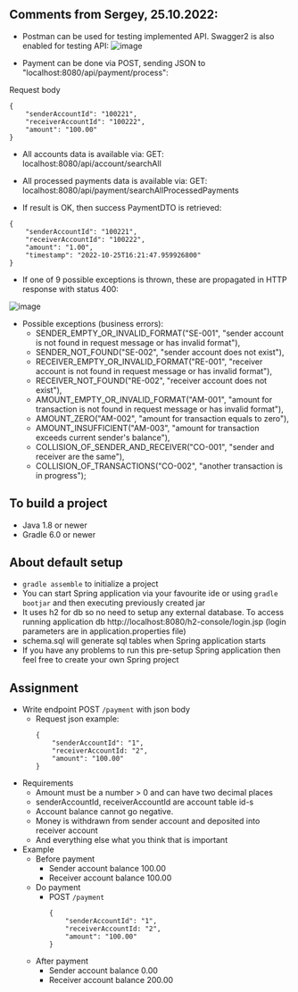 ## Comments from Sergey, 25.10.2022:

* Postman can be used for testing implemented API.
Swagger2 is also enabled for testing API:
![image](https://user-images.githubusercontent.com/11816438/197779321-a5b7db49-4aeb-44a6-be7e-acb8e45d7ee9.png)

* Payment can be done via POST, sending JSON to "localhost:8080/api/payment/process":

Request body
```
{
    "senderAccountId": "100221",
    "receiverAccountId": "100222",
    "amount": "100.00"
}
```

* All accounts data is available via:
GET: localhost:8080/api/account/searchAll

* All processed payments data is available via:
GET: localhost:8080/api/payment/searchAllProcessedPayments

* If result is OK, then success PaymentDTO is retrieved:
```
{
    "senderAccountId": "100221",
    "receiverAccountId": "100222",
    "amount": "1.00",
    "timestamp": "2022-10-25T16:21:47.959926800"
}
```

* If one of 9 possible exceptions is thrown, these are propagated in HTTP response with status 400:

![image](https://user-images.githubusercontent.com/11816438/197784898-ca9aaa2f-7931-4a6e-9993-9a2a3068caae.png)

* Possible exceptions (business errors):
    * SENDER_EMPTY_OR_INVALID_FORMAT("SE-001", "sender account is not found in request message or has invalid format"),
    * SENDER_NOT_FOUND("SE-002", "sender account does not exist"),
    * RECEIVER_EMPTY_OR_INVALID_FORMAT("RE-001", "receiver account is not found in request message or has invalid format"),
    * RECEIVER_NOT_FOUND("RE-002", "receiver account does not exist"),
    * AMOUNT_EMPTY_OR_INVALID_FORMAT("AM-001", "amount for transaction is not found in request message or has invalid format"),
    * AMOUNT_ZERO("AM-002", "amount for transaction equals to zero"),
    * AMOUNT_INSUFFICIENT("AM-003", "amount for transaction exceeds current sender's balance"),
    * COLLISION_OF_SENDER_AND_RECEIVER("CO-001", "sender and receiver are the same"),
    * COLLISION_OF_TRANSACTIONS("CO-002", "another transaction is in progress");


## To build a project
* Java 1.8 or newer
* Gradle 6.0 or newer

## About default setup
* `gradle assemble` to initialize a project
* You can start Spring application via your favourite ide or using `gradle bootjar` and then executing previously created jar
* It uses h2 for db so no need to setup any external database. To access running application db http://localhost:8080/h2-console/login.jsp (login parameters are in application.properties file)
* schema.sql will generate sql tables when Spring application starts
* If you have any problems to run this pre-setup Spring application then feel free to create your own Spring project

## Assignment
* Write endpoint POST `/payment` with json body 
    * Request json example:
        ```
        {
            "senderAccountId": "1",
            "receiverAccountId: "2",
            "amount": "100.00"
        }
      ```
* Requirements
    * Amount must be a number > 0 and can have two decimal places
	* senderAccountId, receiverAccountId are account table id-s 
    * Account balance cannot go negative.
	* Money is withdrawn from sender account and deposited into receiver account 
    * And everything else what you think that is important
* Example
	* Before payment
		* Sender account balance 100.00
		* Receiver account balance 100.00
	* Do payment
		*  POST `/payment`
			```
			{
				"senderAccountId": "1",
				"receiverAccountId: "2",
				"amount": "100.00"
			}
			```
	* After payment
		* Sender account balance 0.00
		* Receiver account balance 200.00
    
